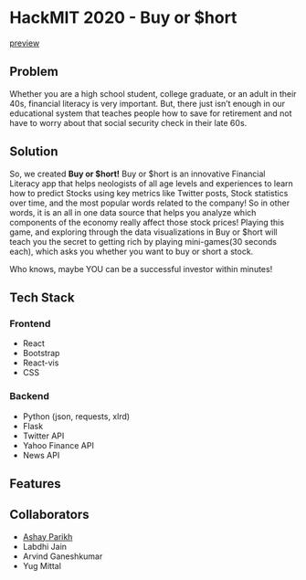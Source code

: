 # HackMIT 2020 - Buy or $hort

[preview](https://github.com/ashayp22/HackMIT/tree/master/preview)

## Problem

Whether you are a high school student, college graduate, or an adult in their 40s, financial literacy is very important. But, there just isn’t enough in our educational system that teaches people how to save for retirement and not have to worry about that social security check in their late 60s.

## Solution

So, we created **Buy or $hort!** Buy or $hort is an innovative Financial Literacy app that helps neologists of all age levels and experiences to learn how to predict Stocks using key metrics like Twitter posts, Stock statistics over time, and the most popular words related to the company! So in other words, it is an all in one data source that helps you analyze which components of the economy really affect those stock prices! Playing this game, and exploring through the data visualizations in Buy or $hort will teach you the secret to getting rich by playing mini-games(30 seconds each), which asks you whether you want to buy or short a stock. 

Who knows, maybe YOU can be a successful investor within minutes!

## Tech Stack

### Frontend

* React
* Bootstrap
* React-vis
* CSS

### Backend

* Python (json, requests, xlrd)
* Flask
* Twitter API
* Yahoo Finance API
* News API

## Features

## Collaborators

* [Ashay Parikh](https://ashayp.com/)
* Labdhi Jain
* Arvind Ganeshkumar
* Yug Mittal
